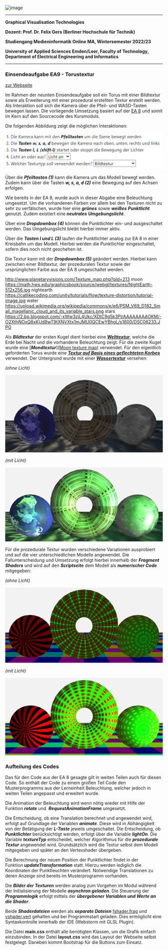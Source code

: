 ![image](https://user-images.githubusercontent.com/32162305/150810942-99672aac-99af-47ea-849b-ba263fae0c3f.png)

---

**Graphical Visualisation Technologies**

**Dozent: Prof. Dr. Felix Gers (Berliner Hochschule für Technik)**

**Studiengang Medieninformatik Online MA, Wintersemester 2022/23**

**University of Applied Sciences Emden/Leer, Faculty of Technology, Department of Electrical Engineering and
Informatics**

---

### Einsendeaufgabe EA9 - Torustextur

[zur Webseite](https://gvt.ckitte.de/ea9/)

Im Rahmen der neunten Einsendeaufgabe soll ein Torus mit einer Bildtextur sowie als Erweiterung mit einer prozedural erstellten Textur erstellt werden. Als Interaktion soll sich die Kamera über die Pfeil- und WASD-Tasten bewegen lassen. Die vorliegende Umsetzung basiert auf der [EA 8](https://github.com/ChristianKitte/GvtBeleuchtung) und somit im Kern auf den Sourcecode des Kursmoduls. 

Die folgenden Abbildung zeigt die möglichen Interaktionen:

![](assets/2023-01-08-13-24-57-image.png)

Über die ***Pfeiltasten (1)*** kann die Kamera um das Modell bewegt werden. Zudem kann über die Tasten ***w, s, a, d (2)*** eine Bewegung auf den Achsen erfolgen. 

Wie bereits in der EA 8, wurde auch in dieser Abgabe eine Beleuchtung umgesetzt. Um die vorhandenen Farben vor allem bei den Texturen nicht zu sehr zu verfälschen, wurde hier eine ***grünes*** sowie ***weißes*** ***Punktlicht*** genutzt. Zudem existiert eine ***neutrales*** ***Umgebungslicht***.

Über eine ***Dropdownbox (4)*** können die Punktlichter ein- und ausgeschaltet werden. Das Umgebungslicht bleibt hierbei immer aktiv.

Über die ***Tasten l und L  (3)*** laufen die Punktlichter analog zur EA 8 in einer Kreisbahn um das Modell. Hierbei werden die Punktlichter eingeschaltet, sofern dies noch nicht geschehen ist. 

Die Textur kann mit der ***Dropdownbox (5)*** geändert werden. Hierbei kann zwischen einer Bildtextur, der prozeduralen Textur sowie der ursprünglichen Farbe aus der EA 8 umgeschaltet werden. 

http://www.planetaryvisions.com/Texture_map.php?pid=213  moon  
https://math.hws.edu/graphicsbook/source/webgl/textures/NightEarth-512x256.jpg   nightearth  
https://catlikecoding.com/unity/tutorials/flow/texture-distortion/tutorial-image.jpg  water  
https://upload.wikimedia.org/wikipedia/commons/e/e6/PSM_V69_D182_Small_magellanic_cloud_and_its_variable_stars.png  stars  
https://2.bp.blogspot.com/-xWw3zjL4Ukc/XDtC9g5k3PI/AAAAAAAAOKM/-O2XthNOxQ8xKUd9wT9tXNVXtx1mJMU0QCEwYBhgL/s1600/DSC06233.JPG

Als ***Bildtextur*** der ersten Kugel dient hierbei eine [***Welttextur***](https://math.hws.edu/graphicsbook/source/webgl/textures/NightEarth-512x256.jpg), welche die Erde bei Nacht und die vorhandene Beleuchtung zeigt. Für die zweite Kugel wurde eine [***Mondtextur***]([Moon texture map](http://www.planetaryvisions.com/Texture_map.php?pid=213)) verwendet. Für den eigentlich geforderten Torus wurde eine [***Textur auf Basis eines geflechteten Korbes***](https://2.bp.blogspot.com/-xWw3zjL4Ukc/XDtC9g5k3PI/AAAAAAAAOKM/-O2XthNOxQ8xKUd9wT9tXNVXtx1mJMU0QCEwYBhgL/s1600/DSC06233.JPG) verwendet. Der Untergrund wurde mit einer [***Wassertextur***](https://catlikecoding.com/unity/tutorials/flow/texture-distortion/tutorial-image.jpg) versehen:

*(ohne Licht)*

![](assets/2023-01-08-13-39-00-image.png)

*(mit Licht)*

![](assets/2023-01-08-13-40-09-image.png)

Für die prozedurale Textur wurden verschiedene Variationen ausprobiert und auf die vier unterschiedlichen Modelle angewendet. Die Fallunterscheidung und Umsetzung erfolgt hierbei innerhalb der ***Fragment Shaders*** und wird auf den ***Scriptseite*** dem Modell als ***numerischer Code*** mitgegeben:

*(ohne Licht)*

![](assets/2023-01-08-13-47-31-image.png)

*(mit Licht)*

![](assets/2023-01-08-13-48-24-image.png)

### Aufteilung des Codes

Das für den Code aus der EA 8 gesagte gilt in weiten Teilen auch für diesen Code. So enthält der Code zu einem großen Teil Code den Musterprogramms aus der Lerneinheit Beleuchtung, welcher jedoch in weiten Teilen angepasst und erweitert wurde. 

Die Animation der Beleuchtung wird wenn nötig wieder mit Hilfe der Funktion ***rotate*** und  ***RequestAnimationFrame*** umgesetzt.

Die Entscheidung, ob eine Translation berechnet und angewendet wird, erfolgt auf Grundlage der Variablen ***animate***. Diese wird in Abhängigkeit von der Betätigung der ***L-Taste*** jeweils umgeschaltet. Die Entscheidung, ob ***Punktlichter*** berücksichtigt werden, erfolgt über die Variable ***lightOn***. Die Variable ***textureTyp*** entscheidet, welcher Algorithmus für die ***prozedurale Textur*** angewendet wird. Grundsätzlich wird die Textur selbst dem Modell mitgegeben und später an den Vertexshader übergeben.

Die Berechnung der neuen Position der Punktlichter findet in der Funktion ***updateTransformation*** statt. Hierzu werden lediglich die Koordinaten der Punktleuchten verändert. Notwendige Translationen zu deren Anzeige sind bereits im Musterprogramm vorhanden.

Die ***Bilder der Texturen*** werden analog zum Vorgehen im Modul während der Initialisierung der Modelle ***asynchron geladen***. Die Steuerung der ***Programmlogik*** erfolgt mittels der ***übergebener Variablen und Werte an die Shader***.

Beide ***Shaderdateien*** werden als ***separate Dateien*** [fshader.frag](https://github.com/ChristianKitte/GvtTorustextur/blob/main/shaders/fshader.frag) und [vshader.vert](https://github.com/ChristianKitte/GvtTorustextur/blob/main/shaders/vshader.vert) gehalten und bei Programmstart geladen. Dies ermöglicht eine Syntaxkontrolle innerhalb der IDE (Webstorm mit GLSL Plugin).

Die Datei **main.css** enthält alle benötigten Klassen, um die Grafik einfach einzubinden. In der Datei **layout.css** wird das Layout der Webseite selbst festgelegt. Daneben kommt Bootstrap für die Buttons zum Einsatz.
